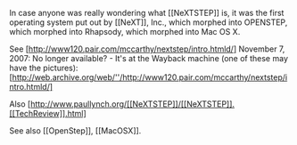 In case anyone was really wondering what [[NeXTSTEP]] is, it was the first operating system put out by [[NeXT]], Inc., which morphed into OPENSTEP, which morphed into Rhapsody, which morphed into Mac OS X.

See [http://www120.pair.com/mccarthy/nextstep/intro.htmld/]   November 7, 2007:  No longer available? - It's at the Wayback machine (one of these may have the pictures): [http://web.archive.org/web/''/http://www120.pair.com/mccarthy/nextstep/intro.htmld/]

Also [http://www.paullynch.org/[[NeXTSTEP]]/[[NeXTSTEP]].[[TechReview]].html]

See also [[OpenStep]], [[MacOSX]].